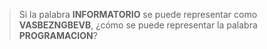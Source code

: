 > Si la palabra **INFORMATORIO** se puede representar como  **VASBEZNGBEVB**, ¿cómo se puede representar la palabra **PROGRAMACION**?